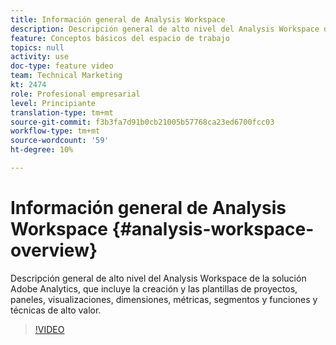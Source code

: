 ```yaml
---
title: Información general de Analysis Workspace
description: Descripción general de alto nivel del Analysis Workspace de la solución Adobe Analytics, que incluye la creación y las plantillas de proyectos, paneles, visualizaciones, dimensiones, métricas, segmentos y funciones y técnicas de alto valor.
feature: Conceptos básicos del espacio de trabajo
topics: null
activity: use
doc-type: feature video
team: Technical Marketing
kt: 2474
role: Profesional empresarial
level: Principiante
translation-type: tm+mt
source-git-commit: f3b3fa7d91b0cb21005b57768ca23ed6700fcc03
workflow-type: tm+mt
source-wordcount: '59'
ht-degree: 10%

---
```



# Información general de Analysis Workspace {#analysis-workspace-overview}

Descripción general de alto nivel del Analysis Workspace de la solución Adobe Analytics, que incluye la creación y las plantillas de proyectos, paneles, visualizaciones, dimensiones, métricas, segmentos y funciones y técnicas de alto valor.

>[!VIDEO](https://video.tv.adobe.com/v/26266/?quality=12)
